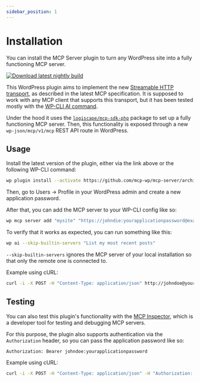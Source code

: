 ```yaml
---
sidebar_position: 1
---
```


# Installation

You can install the MCP Server plugin to turn any WordPress site into a fully functioning MCP server.

[![Download latest nightly build](https://img.shields.io/badge/Download%20latest%20nightly-24282D?style=for-the-badge&logo=Files&logoColor=ffffff)](https://mcp-wp.github.io/mcp-server/mcp.zip)

This WordPress plugin aims to implement the new [Streamable HTTP transport](https://modelcontextprotocol.io/specification/2025-03-26/basic/transports#streamable-http), as described in the latest MCP specification. It is supposed to work with any MCP client that supports this transport, but it has been tested mostly with the [WP-CLI AI command](https://github.com/mcp-wp/ai-command).

Under the hood it uses the [`logiscape/mcp-sdk-php`](https://github.com/logiscape/mcp-sdk-php) package to set up a fully functioning MCP server. Then, this functionality is exposed through a new `wp-json/mcp/v1/mcp` REST API route in WordPress.

## Usage

Install the latest version of the plugin, either via the link above or the following WP-CLI command:

```bash
wp plugin install --activate https://github.com/mcp-wp/mcp-server/archive/refs/heads/main.zip
```

Then, go to Users -> Profile in your WordPress admin and create a new application password.

After that, you can add the MCP server to your WP-CLI config like so:

```bash
wp mcp server add "mysite" "https://johndie:yourapplicationpassword@example.com/wp-json/mcp/v1/mcp"
```

To verify that it works as expected, you can run something like this:

```bash
wp ai --skip-builtin-servers "List my most recent posts"
```

`--skip-builtin-servers` ignores the MCP server of your local installation so that only the remote one is connected to.

Example using cURL:

```bash
curl -i -X POST -H "Content-Type: application/json" http://johndoe@yourapplicationpassword:example.com/wp-json/mcp/v1/mcp -d '{"jsonrpc":"2.0", "method":"initialize", "id": "0"}'
```

## Testing

You can also test this plugin's functionality with the [MCP Inspector](https://github.com/modelcontextprotocol/inspector), which is a developer tool for testing and debugging MCP servers.

For this purpose, the plugin also supports authentication via the `Authorization` header, so you can pass the application password like so:

```http
Authorization: Bearer johndoe:yourapplicationpassword
```

Example using cURL:

```bash
curl -i -X POST -H "Content-Type: application/json" -H "Authorization: Bearer johndoe:yourapplicationpassword" http://example.com/wp-json/mcp/v1/mcp -d '{"jsonrpc":"2.0", "method":"initialize", "id": "0"}'
```
